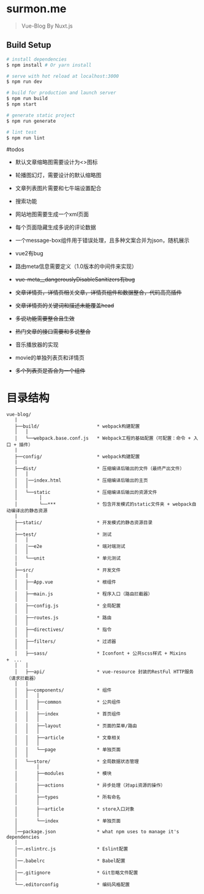 # surmon.me

> Vue-Blog By Nuxt.js

## Build Setup

``` bash
# install dependencies
$ npm install # Or yarn install

# serve with hot reload at localhost:3000
$ npm run dev

# build for production and launch server
$ npm run build
$ npm start

# generate static project
$ npm run generate

# lint test
$ npm run lint
```

#todos

- 默认文章缩略图需要设计为<>图标
- 轮播图幻灯，需要设计的默认缩略图
- 文章列表图片需要和七牛端设置配合

- 搜索功能
- 网站地图需要生成一个xml页面
- 每个页面隐藏生成多说的评论数据
- 一个message-box组件用于错误处理，且多种文案合并为json，随机展示

- vue2有bug
- 路由meta信息需要定义（1.0版本的中间件来实现）
- ~~vue-meta__dangerouslyDisableSanitizers有bug~~

- ~~文章详情页，详情页相关文章，详情页组件和数据整合，代码高亮插件~~
- ~~文章详情页的关键词和描述未能覆盖head~~
- ~~多说功能需要整合且生效~~
- ~~热门文章的接口需要和多说整合~~

- 音乐播放器的实现
- movie的单独列表页和详情页
- ~~多个列表页是否合为一个组件~~

# 目录结构
```
vue-blog/
   |
   ├──build/                     * webpack构建配置
   │   │
   │   └──webpack.base.conf.js   * Webpack工程的基础配置（可配置：命令 + 入口 + 插件）
   |
   ├──config/                    * webpack构建配置
   |
   ├──dist/                      * 压缩编译后输出的文件（最终产出文件）
   │   │
   │   │──index.html             * 压缩编译后输出的主页
   │   │
   │   └──static                 * 压缩编译后输出的资源文件
   │        │
   │        └──***               * 包含开发模式的static文件夹 + webpack自动编译出的静态资源
   |
   ├──static/                    * 开发模式的静态资源目录
   │
   ├──test/                      * 测试
   │   │
   │   │──e2e                    * 端对端测试
   │   │
   │   └──unit                   * 单元测试
   |
   ├──src/                       * 开发文件
   │   |
   │   ├──App.vue                * 根组件
   │   │
   │   ├──main.js                * 程序入口（路由拦截器）
   │   │
   │   ├──config.js              * 全局配置
   │   │
   │   ├──routes.js              * 路由
   │   │
   │   ├──directives/            * 指令
   │   │
   │   ├──filters/               * 过滤器
   │   │
   │   ├──sass/                  * Iconfont + 公共scss样式 + Mixins +　...
   │   │
   │   ├──api/                   * vue-resource 封装的RestFul HTTP服务（请求拦截器）
   │   │
   │   ├──components/            * 组件
   │   │   │
   │   │   ├──common             * 公共组件
   │   │   │
   │   │   ├──index              * 首页组件
   │   │   │
   │   │   ├──layout             * 页面的菜单/路由
   │   │   │
   │   │   ├──article            * 文章相关
   │   │   │
   │   │   └──page               * 单独页面
   │   │
   │   └──store/                 * 全局数据状态管理
   │       │
   │       ├──modules            * 模块
   │       │
   │       ├──actions            * 异步处理（对api资源的操作）
   │       │
   │       ├──types              * 所有命名
   │       │
   │       ├──article            * store入口对象
   │       │
   │       └──index              * 单独页面
   │
   │──package.json               * what npm uses to manage it's dependencies
   │
   │──.eslintrc.js               * Eslint配置
   │
   │──.babelrc                   * Babel配置
   │
   │──.gitignore                 * Git忽略文件配置
   │
   └──.editorconfig              * 编码风格配置
